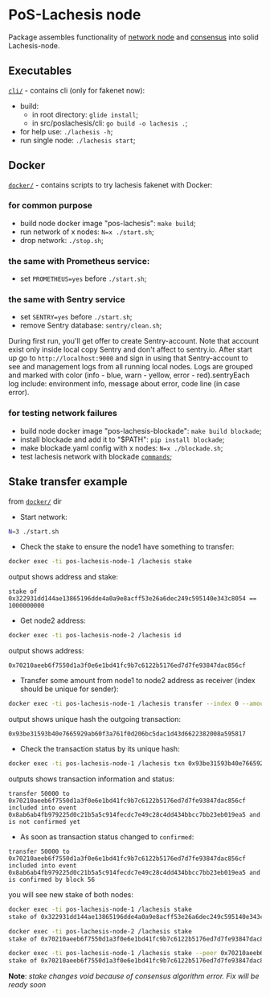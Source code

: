 # PoS-Lachesis node

Package assembles functionality of [network node](../posnode/) and [consensus](../posposet/) into solid Lachesis-node.


## Executables

[`cli/`](./cli/) - contains cli (only for fakenet now):

  - build: 
    - in root directory: `glide install`;
    - in src/poslachesis/cli: `go build -o lachesis .`;
  - for help use: `./lachesis -h`;
  - run single node: `./lachesis start`;


## Docker

[`docker/`](./docker/) - contains scripts to try lachesis fakenet with Docker:

### for common purpose

  - build node docker image "pos-lachesis": `make build`;
  - run network of x nodes: `N=x ./start.sh`;
  - drop network: `./stop.sh`;

### the same with Prometheus service:

  - set `PROMETHEUS=yes` before `./start.sh`;

### the same with Sentry service

  - set `SENTRY=yes` before `./start.sh`;
  - remove Sentry database: `sentry/clean.sh`;

During first run, you'll get offer to create Sentry-account. Note that account exist only inside local copy Sentry and don't affect to sentry.io.
After start up go to `http://localhost:9000` and sign in using that Sentry-account to see and management logs from all running local nodes.
Logs are grouped and marked with color (info - blue, warn - yellow, error - red).sentryEach log include: environment info, message about error, code line (in case error).

### for testing network failures

  - build node docker image "pos-lachesis-blockade": `make build blockade`;
  - install blockade and add it to "$PATH": `pip install blockade`;
  - make blockade.yaml config with x nodes: `N=x ./blockade.sh`;
  - test lachesis network with blockade [`commands`](https://github.com/worstcase/blockade/blob/master/docs/commands.rst);


## Stake transfer example

from [`docker/`](./docker/) dir

* Start network:
```sh
N=3 ./start.sh
```

* Check the stake to ensure the node1 have something to transfer:
```sh
docker exec -ti pos-lachesis-node-1 /lachesis stake
```
 output shows address and stake:
```
stake of 0x322931dd144ae13865196dde4a0a9e8acff53e26a6dec249c595140e343c8054 == 1000000000
```

* Get node2 address:
```sh
docker exec -ti pos-lachesis-node-2 /lachesis id
```
 output shows address:
```
0x70210aeeb6f7550d1a3f0e6e1bd41fc9b7c6122b5176ed7d7fe93847dac856cf
```

* Transfer some amount from node1 to node2 address as receiver (index should be unique for sender):
```sh
docker exec -ti pos-lachesis-node-1 /lachesis transfer --index 0 --amount=50000 --receiver=0x70210aeeb6f7550d1a3f0e6e1bd41fc9b7c6122b5176ed7d7fe93847dac856cf
```
 output shows unique hash the outgoing transaction:
```
0x93be31593b40e7665929ab60f3a761f0d206bc5dac1d43d6622382008a595817
```

* Check the transaction status by its unique hash:
```sh
docker exec -ti pos-lachesis-node-1 /lachesis txn 0x93be31593b40e7665929ab60f3a761f0d206bc5dac1d43d6622382008a595817
```
 outputs shows transaction information and status:
```
transfer 50000 to 0x70210aeeb6f7550d1a3f0e6e1bd41fc9b7c6122b5176ed7d7fe93847dac856cf included into event 0x8ab6ab4fb979225d0c21b5a5c914fecdc7e49c28c4dd434bbcc7bb23eb019ea5 and is not confirmed yet
```

* As soon as transaction status changed to `confirmed`:
```
transfer 50000 to 0x70210aeeb6f7550d1a3f0e6e1bd41fc9b7c6122b5176ed7d7fe93847dac856cf included into event 0x8ab6ab4fb979225d0c21b5a5c914fecdc7e49c28c4dd434bbcc7bb23eb019ea5 and is confirmed by block 56
```
 you will see new stake of both nodes:
 
```sh
docker exec -ti pos-lachesis-node-1 /lachesis stake
stake of 0x322931dd144ae13865196dde4a0a9e8acff53e26a6dec249c595140e343c8054 == 999950000

docker exec -ti pos-lachesis-node-2 /lachesis stake
stake of 0x70210aeeb6f7550d1a3f0e6e1bd41fc9b7c6122b5176ed7d7fe93847dac856cf == 1000500000

docker exec -ti pos-lachesis-node-1 /lachesis stake --peer 0x70210aeeb6f7550d1a3f0e6e1bd41fc9b7c6122b5176ed7d7fe93847dac856cf
stake of 0x70210aeeb6f7550d1a3f0e6e1bd41fc9b7c6122b5176ed7d7fe93847dac856cf == 1000050000
```

**Note**: _stake changes void because of consensus algorithm error. Fix will be ready soon_
